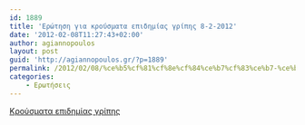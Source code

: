 ```yaml
---
id: 1889
title: 'Ερώτηση για κρούσματα επιδημίας γρίπης 8-2-2012'
date: '2012-02-08T11:27:43+02:00'
author: agiannopoulos
layout: post
guid: 'http://agiannopoulos.gr/?p=1889'
permalink: /2012/02/08/%ce%b5%cf%81%cf%8e%cf%84%ce%b7%cf%83%ce%b7-%ce%b3%ce%b9%ce%b1-%ce%ba%cf%81%ce%bf%cf%8d%cf%83%ce%bc%ce%b1%cf%84%ce%b1-%ce%b5%cf%80%ce%b9%ce%b4%ce%b7%ce%bc%ce%af%ce%b1%cf%82-%ce%b3%cf%81%ce%af%cf%80/
categories:
    - Ερωτήσεις
---
```


[Κρούσματα επιδημίας γρίπης](http://localhost:8000/wp-content/uploads/2012/04/cebacf81cebfcf8dcf83cebcceb1cf84ceb1-ceb5cf80ceb9ceb4ceb7cebcceafceb1cf82-ceb3cf81ceafcf80ceb7cf82-08022012.doc)